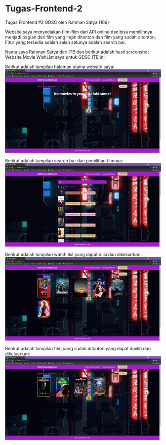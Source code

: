 # Tugas-Frontend-2
Tugas Frontend #2 GDSC oleh Rahman Satya (169)

Website saya menyediakan film-film dari API online dan bisa memilihnya menjadi bagian dari film yang ingin ditonton dan film yang sudah ditonton.
Fitur yang tersedia adalah salah satunya adalah search bar.

Nama saya Rahman Satya dari ITB dan berikut adalah hasil screenshot Website Movie WishList saya untuk GDSC ITB ini:

Berikut adalah tampilan halaman utama website saya:
![Screenshot1](Homepage.png)

Berikut adalah tampilan search bar dan pemilihan filmnya:
![Screenshot2](Searchbar.png)

Berikut adalah tampilan watch list yang dapat diisi dan dikeluarkan:
![Screenshot3](Watchlist.png)

Berikut adalah tampilan film yang sudah ditonton yang dapat dipilih dan dikeluarkan:
![Screenshot4](Watched.png)

